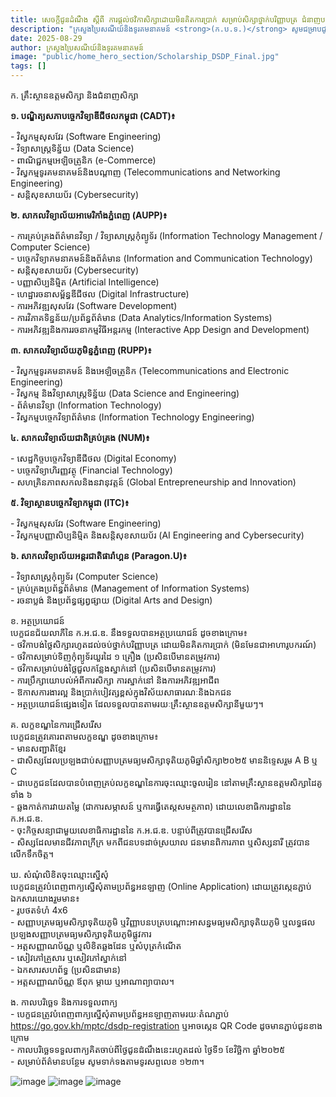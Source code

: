 ```yaml
---
title: សេចក្តីជូនដំណឹង ស្តីពី ការផ្តល់ថវិកាសិក្សាដោយមិនគិតការប្រាក់ សម្រាប់សិក្សាថ្នាក់បរិញ្ញាបត្រ ជំនាញបច្ចេកវិទ្យាឌីជីថលតាមរយៈ “កម្មវិធីអភិវឌ្ឍន៍ជំនាញឌីជីថល”
description: "ក្រសួងប្រៃសណីយ៍និងទូរគមនាគមន៍ <strong>(ក.ប.ទ.)</strong> សូមជម្រាបជូនសិស្សានុសិស្ស និងសាធារណជនទាំងអស់ មេត្តាជ្រាបថា ដើម្បីគាំទ្រដល់ដំណើរការកសាងមូលធនមនុស្សឌីជីថលឆ្លើយតបទៅនឹងតម្រូវការនៃការអភិវឌ្ឍសេដ្ឋកិច្ច សង្គម និងរដ្ឋាភិបាលឌីជីថល ក៏ដូចជាបំពេញបន្ថែមលើការអនុវត្ត <strong>“កម្មវិធីអាហារូបករណ៍ទេពកោសល្យឌីជីថលតេជោ” ក.ប.ទ.</strong> បានបង្កើត <strong>“កម្មវិធីអភិវឌ្ឍន៍ជំនាញឌីជីថល (ក.អ.ជ.ឌ.)”</strong> ដែលមានឈ្មោះជាភាសាអង់គ្លេសថា <strong>Digital Skill Development Program (D.S.D.P.)</strong> ដែលជាកម្មវិធីផ្តល់ថវិកាសិក្សាដោយមិនគិតការប្រាក់ (ជំនួយហិរញ្ញវត្ថុ) មិនមែនជាអាហារូបករណ៍ (Financial Aid without Interest)។ ក្នុងឆ្នាំសិក្សា ២០២៥-២០២៦ នេះ <strong>ក.ប.ទ.</strong> នឹងវាយតម្លៃជ្រើសរើសបេក្ខជនប្រឡងជាប់សញ្ញាបត្រមធ្យមសិក្សាទុតិយភូមិឆ្នាំសិក្សា២០២៥ ដែលមានបំណងសិក្សាថ្នាក់បរិញ្ញាបត្រជំនាញបច្ចេកវិទ្យាឌីជីថល នៅតាមគ្រឹះស្ថានឧត្តមសិក្សាដៃគូរបស់ <strong>ក.អ.ជ.ឌ.</strong> ចំនួន ៦ ដោយភ្ជាប់មកជាមួយនូវជំនាញ លក្ខខណ្ឌ និងអត្ថប្រយោជន៍ដូចខាងក្រោម៖"
date: 2025-08-29
author: ក្រសួងប្រៃសណីយ៍និងទូរគមនាគមន៍
image: "public/home_hero_section/Scholarship_DSDP_Final.jpg"
tags: []
---
```


<span class="text-primary font-semibold">ក. គ្រឹះស្ថានឧត្តមសិក្សា និងជំនាញសិក្សា</span>

**១. បណ្ឌិត្យសភាបច្ចេកវិទ្យាឌីជីថលកម្ពុជា (CADT)៖**

\- វិស្វកម្មសុសវែរ (Software Engineering)  
\- វិទ្យាសាស្ត្រទិន្ន័យ (Data Science)  
\- ពាណិជ្ជកម្មអេឡិចត្រូនិក (e-Commerce)  
\- វិស្វកម្មទូរគមនាគមន៍និងបណ្តាញ (Telecommunications and Networking Engineering)  
\- សន្តិសុខសាយប័រ (Cybersecurity)

**២. សាកលវិទ្យាល័យអាមេរិកាំងភ្នំពេញ (AUPP)៖**

\- ការគ្រប់គ្រងព័ត៌មានវិទ្យា / វិទ្យាសាស្ត្រកុំព្យូទ័រ (Information Technology Management / Computer Science)  
\- បច្ចេកវិទ្យាគមនាគមន៍និងព័ត៌មាន (Information and Communication Technology)  
\- សន្តិសុខសាយប័រ (Cybersecurity)  
\- បញ្ញាសិប្បនិម្មិត (Artificial Intelligence)  
\- ហេដ្ឋារចនាសម្ព័ន្ធឌីជីថល (Digital Infrastructure)  
\- ការអភិវឌ្ឍសុសវែរ (Software Development)  
\- ការវិភាគទិន្នន័យ/ប្រព័ន្ធព័ត៌មាន (Data Analytics/Information Systems)  
\- ការអភិវឌ្ឍនិងការរចនាកម្មវិធីអន្តរកម្ម (Interactive App Design and Development)

**៣. សាកលវិទ្យាល័យភូមិន្ទភ្នំពេញ (RUPP)៖**

\- វិស្វកម្មទូរគមនាគមន៍ និងអេឡិចត្រូនិក (Telecommunications and Electronic Engineering)  
\- វិស្វកម្ម និងវិទ្យាសាស្រ្តទិន្ន័យ (Data Science and Engineering)  
\- ព័ត៌មានវិទ្យា (Information Technology)  
\- វិស្វកម្មបច្ចេកវិទ្យាព័ត៌មាន (Information Technology Engineering)

**៤. សាកលវិទ្យាល័យជាតិគ្រប់គ្រង (NUM)៖**

\- សេដ្ឋកិច្ចបច្ចេកវិទ្យាឌីជីថល (Digital Economy)  
\- បច្ចេកវិទ្យាហិរញ្ញវត្ថុ (Financial Technology)  
\- សហគ្រិនភាពសកលនិងនវានុវត្តន៍ (Global Entrepreneurship and Innovation)

**៥. វិទ្យាស្ថានបច្ចេកវិទ្យាកម្ពុជា (ITC)៖**

\- វិស្វកម្មសុសវែរ (Software Engineering)  
\- វិស្វកម្មបញ្ញាសិប្បនិម្មិត និងសន្តិសុខសាយប័រ (AI Engineering and Cybersecurity)

**៦. សាកលវិទ្យាល័យអន្តរជាតិផារ៉ាហ្គន (Paragon.U)៖**

\- វិទ្យាសាស្ត្រកុំព្យូទ័រ (Computer Science)  
\- គ្រប់គ្រងប្រព័ន្ធព័ត៌មាន (Management of Information Systems)  
\- រចនាប្លង់ និងប្រព័ន្ធផ្សព្វផ្សាយ (Digital Arts and Design)

<span class="text-primary font-semibold">ខ. អត្ថប្រយោជន៍</span>  
បេក្ខជនជ័យលាភីនៃ ក.អ.ជ.ឌ. នឹងទទួលបានអត្ថប្រយោជន៍ ដូចខាងក្រោម៖  
\- ថវិកាបង់ថ្លៃសិក្សារហូតដល់ចប់ថ្នាក់បរិញ្ញាបត្រ ដោយមិនគិតការប្រាក់ (មិនមែនជាអាហារូបករណ៍)  
\- ថវិកាសម្រាប់ទិញកុំព្យូទ័រយួរដៃ ១ គ្រឿង (ប្រសិនបើមានតម្រូវការ)  
\- ថវិកាសម្រាប់បង់ថ្លៃជួលកន្លែងស្នាក់នៅ (ប្រសិនបើមានតម្រូវការ)  
\- ការប្រឹក្សាយោបល់អំពីការសិក្សា ការស្នាក់នៅ និងការអភិវឌ្ឍអាជីព  
\- ឱកាសការងារល្អ និងប្រាក់បៀវត្សខ្ពស់ក្នុងវិស័យសាធារណៈនិងឯកជន  
\- អត្ថប្រយោជន៍ផ្សេងទៀត ដែលទទួលបានតាមរយៈគ្រឹះស្ថានឧត្តមសិក្សានីមួយៗ។

<span class="text-primary font-semibold">គ. លក្ខខណ្ឌនៃការជ្រើសរើស</span>  
បេក្ខជនត្រូវគោរពតាមលក្ខខណ្ឌ ដូចខាងក្រោម៖  
\- មានសញ្ជាតិខ្មែរ  
\- ជាសិស្សដែលប្រឡងជាប់សញ្ញាបត្រមធ្យមសិក្សាទុតិយភូមិឆ្នាំសិក្សា២០២៥ មាននិទ្ទេសរួម A B ឬ C  
\- ជាបេក្ខជនដែលបានបំពេញគ្រប់លក្ខខណ្ឌនៃការចុះឈ្មោះចូលរៀន នៅតាមគ្រឹះស្ថានឧត្ដមសិក្សាដៃគូទាំង ៦  
\- ឆ្លងកាត់ការវាយតម្លៃ (ជាការសម្ភាសន៍ ឬការធ្វើតេស្តសមត្ថភាព) ដោយលេខាធិការដ្ឋាននៃ ក.អ.ជ.ឌ.  
\- ចុះកិច្ចសន្យាជាមួយលេខាធិការដ្ឋាននៃ ក.អ.ជ.ឌ. បន្ទាប់ពីត្រូវបានជ្រើសរើស  
\- សិស្សដែលមានជីវភាពក្រីក្រ មកពីជនបទដាច់ស្រយាល ជនមានពិការភាព ឬសិស្សនារី ត្រូវបានលើកទឹកចិត្ត។

<span class="text-primary font-semibold">ឃ. សំណុំលិខិតចុះឈ្មោះស្នើសុំ</span>  
បេក្ខជនត្រូវបំពេញពាក្យស្នើសុំតាមប្រព័ន្ធអនឡាញ (Online Application) ដោយត្រូវស្កេនភ្ជាប់ឯកសារយោងរួមមាន៖  
\- រូបថតទំហំ 4x6  
\- សញ្ញាបត្រមធ្យមសិក្សាទុតិយភូមិ ឬវិញ្ញាបនបត្របណ្តោះអាសន្នមធ្យមសិក្សាទុតិយភូមិ ឬលទ្ធផលប្រឡងសញ្ញាបត្រមធ្យមសិក្សាទុតិយភូមិផ្លូវការ  
\- អត្តសញ្ញាណប័ណ្ណ ឬលិខិតឆ្លងដែន ឬសំបុត្រកំណើត  
\- សៀវភៅគ្រួសារ ឬសៀវភៅស្នាក់នៅ  
\- ឯកសារសហព័ទ្ធ (ប្រសិនជាមាន)  
\- អត្តសញ្ញាណប័ណ្ណ ឪពុក ម្តាយ ឬអាណាព្យាបាល។

<span class="text-primary font-semibold">ង. កាលបរិច្ឆេទ និងការទទួលពាក្យ</span>  
\- បេក្ខជនត្រូវបំពេញពាក្យស្នើសុំតាមប្រព័ន្ធអនឡាញតាមរយៈតំណភ្ជាប់ https://go.gov.kh/mptc/dsdp-registration ឬអាចសេ្កន QR Code ដូចមានភ្ជាប់ជូនខាងក្រោម  
\- កាលបរិច្ឆេទទទួលពាក្យគិតចាប់ពីថ្ងៃជូនដំណឹងនេះរហូតដល់ ថ្ងៃទី១ ខែវិច្ឆិកា ឆ្នាំ២០២៥  
\- សម្រាប់ព័ត៌មានបន្ថែម សូមទាក់ទងតាមទូរសព្ទលេខ ១២៣។

![image](/home_hero_section/Scholarship_DSDP_form_1.jpg)
![image](/home_hero_section/Scholarship_DSDP_form_2.jpg)
![image](/home_hero_section/Scholarship_DSDP_form_3.jpg)